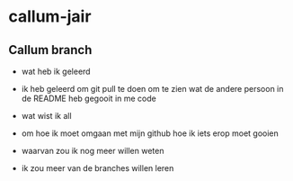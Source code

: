 # callum-jair

## Callum branch

* wat heb ik geleerd
* ik heb geleerd om git pull te doen om te zien wat de andere persoon in de README heb gegooit in me code

* wat wist ik all
* om hoe ik moet omgaan met mijn github hoe ik iets erop moet gooien

* waarvan zou ik nog meer willen weten
* ik zou meer van de branches willen leren
